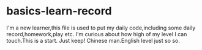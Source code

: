 # basics-learn-record
I'm a new learner,this file is used to put my daily code,including some daily record,homework,play etc.
I'm curious about how high of my level I can touch.This is a start.
Just keep!
Chinese man.English level just so so.

